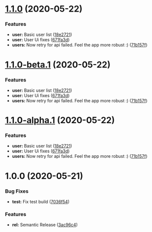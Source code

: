 # [1.1.0](https://github.com/itsprofcjs/bootcamp-react/compare/v1.0.0...v1.1.0) (2020-05-22)


### Features

* **user:** Basic user list ([18e2721](https://github.com/itsprofcjs/bootcamp-react/commit/18e272100e913534f1344e86cedf124f1f81bbb2))
* **user:** User Ui fixes ([671fa3d](https://github.com/itsprofcjs/bootcamp-react/commit/671fa3deee1d676ed5e05bb80418825c1b89f461))
* **users:** Now retry for api failed. Feel the app more robust :) ([71b157f](https://github.com/itsprofcjs/bootcamp-react/commit/71b157f78ad64d6b3515206ee3422ad85edff060))

# [1.1.0-beta.1](https://github.com/itsprofcjs/bootcamp-react/compare/v1.0.0...v1.1.0-beta.1) (2020-05-22)


### Features

* **user:** Basic user list ([18e2721](https://github.com/itsprofcjs/bootcamp-react/commit/18e272100e913534f1344e86cedf124f1f81bbb2))
* **user:** User Ui fixes ([671fa3d](https://github.com/itsprofcjs/bootcamp-react/commit/671fa3deee1d676ed5e05bb80418825c1b89f461))
* **users:** Now retry for api failed. Feel the app more robust :) ([71b157f](https://github.com/itsprofcjs/bootcamp-react/commit/71b157f78ad64d6b3515206ee3422ad85edff060))

# [1.1.0-alpha.1](https://github.com/itsprofcjs/bootcamp-react/compare/v1.0.0...v1.1.0-alpha.1) (2020-05-22)


### Features

* **user:** Basic user list ([18e2721](https://github.com/itsprofcjs/bootcamp-react/commit/18e272100e913534f1344e86cedf124f1f81bbb2))
* **user:** User Ui fixes ([671fa3d](https://github.com/itsprofcjs/bootcamp-react/commit/671fa3deee1d676ed5e05bb80418825c1b89f461))
* **users:** Now retry for api failed. Feel the app more robust :) ([71b157f](https://github.com/itsprofcjs/bootcamp-react/commit/71b157f78ad64d6b3515206ee3422ad85edff060))

# 1.0.0 (2020-05-21)


### Bug Fixes

* **test:** Fix test build ([7036f54](https://github.com/itsprofcjs/bootcamp-react/commit/7036f54cb8ebb8c80bc08e7cc153077256b56ebe))


### Features

* **rel:** Semantic Release ([3ac96c4](https://github.com/itsprofcjs/bootcamp-react/commit/3ac96c459962ded3c0cbdcd82ec174e7511fadbf))
